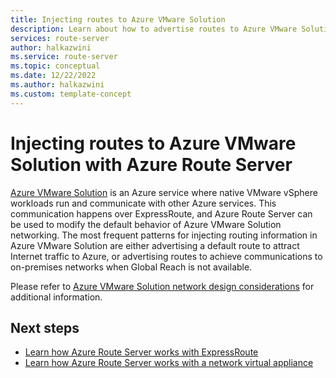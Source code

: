 ```yaml
---
title: Injecting routes to Azure VMware Solution
description: Learn about how to advertise routes to Azure VMware Solution with Azure Route Server.
services: route-server
author: halkazwini
ms.service: route-server
ms.topic: conceptual
ms.date: 12/22/2022
ms.author: halkazwini
ms.custom: template-concept
---
```


# Injecting routes to Azure VMware Solution with Azure Route Server

[Azure VMware Solution](../azure-vmware/introduction.md) is an Azure service where native VMware vSphere workloads run and communicate with other Azure services. This communication happens over ExpressRoute, and Azure Route Server can be used to modify the default behavior of Azure VMware Solution networking. The most frequent patterns for injecting routing information in Azure VMware Solution are either advertising a default route to attract Internet traffic to Azure, or advertising routes to achieve communications to on-premises networks when Global Reach is not available.

Please refer to [Azure VMware Solution network design considerations](../azure-vmware/concepts-network-design-considerations.md) for additional information.

## Next steps

* [Learn how Azure Route Server works with ExpressRoute](expressroute-vpn-support.md)
* [Learn how Azure Route Server works with a network virtual appliance](resource-manager-template-samples.md)

[caf_avs_nw]: /azure/cloud-adoption-framework/scenarios/azure-vmware/eslz-network-topology-connectivity
